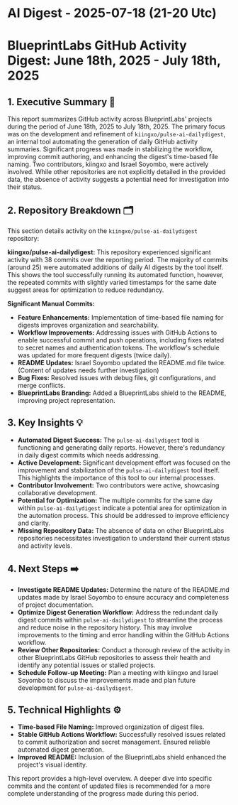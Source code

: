 # AI Digest - 2025-07-18 (21-20 Utc)

# BlueprintLabs GitHub Activity Digest: June 18th, 2025 - July 18th, 2025

## 1. Executive Summary 🚀

This report summarizes GitHub activity across BlueprintLabs' projects during the period of June 18th, 2025 to July 18th, 2025.  The primary focus was on the development and refinement of `kiingxo/pulse-ai-dailydigest`, an internal tool automating the generation of daily GitHub activity summaries.  Significant progress was made in stabilizing the workflow, improving commit authoring, and enhancing the digest's time-based file naming.  Two contributors, kiingxo and Israel Soyombo, were actively involved. While other repositories are not explicitly detailed in the provided data, the absence of activity suggests a potential need for investigation into their status.


## 2. Repository Breakdown 🗂️

This section details activity on the `kiingxo/pulse-ai-dailydigest` repository:

**kiingxo/pulse-ai-dailydigest:**  This repository experienced significant activity with 38 commits over the reporting period.  The majority of commits (around 25) were automated additions of daily AI digests by the tool itself.  This shows the tool successfully running its automated function, however, the repeated commits with slightly varied timestamps for the same date suggest areas for optimization to reduce redundancy.

**Significant Manual Commits:**

* **Feature Enhancements:**  Implementation of time-based file naming for digests improves organization and searchability.
* **Workflow Improvements:**  Addressing issues with GitHub Actions to enable successful commit and push operations, including fixes related to secret names and authentication tokens.  The workflow's schedule was updated for more frequent digests (twice daily).
* **README Updates:**  Israel Soyombo updated the README.md file twice.  (Content of updates needs further investigation)
* **Bug Fixes:** Resolved issues with debug files, git configurations, and merge conflicts.
* **BlueprintLabs Branding:** Added a BlueprintLabs shield to the README, improving project representation.


## 3. Key Insights 💡

* **Automated Digest Success:** The `pulse-ai-dailydigest` tool is functioning and generating daily reports. However, there's redundancy in daily digest commits which needs addressing.
* **Active Development:**  Significant development effort was focused on the improvement and stabilization of the `pulse-ai-dailydigest` tool itself. This highlights the importance of this tool to our internal processes.
* **Contributor Involvement:**  Two contributors were active, showcasing collaborative development.
* **Potential for Optimization:** The multiple commits for the same day within `pulse-ai-dailydigest` indicate a potential area for optimization in the automation process. This should be addressed to improve efficiency and clarity.
* **Missing Repository Data:**  The absence of data on other BlueprintLabs repositories necessitates investigation to understand their current status and activity levels.


## 4. Next Steps ➡️

* **Investigate README Updates:** Determine the nature of the README.md updates made by Israel Soyombo to ensure accuracy and completeness of project documentation.
* **Optimize Digest Generation Workflow:**  Address the redundant daily digest commits within `pulse-ai-dailydigest` to streamline the process and reduce noise in the repository history.  This may involve improvements to the timing and error handling within the GitHub Actions workflow.
* **Review Other Repositories:** Conduct a thorough review of the activity in other BlueprintLabs GitHub repositories to assess their health and identify any potential issues or stalled projects.
* **Schedule Follow-up Meeting:** Plan a meeting with kiingxo and Israel Soyombo to discuss the improvements made and plan future development for `pulse-ai-dailydigest`.


## 5. Technical Highlights ⚙️

* **Time-based File Naming:** Improved organization of digest files.
* **Stable GitHub Actions Workflow:** Successfully resolved issues related to commit authorization and secret management.  Ensured reliable automated digest generation.
* **Improved README:** Inclusion of the BlueprintLabs shield enhanced the project's visual identity.


This report provides a high-level overview.  A deeper dive into specific commits and the content of updated files is recommended for a more complete understanding of the progress made during this period.
